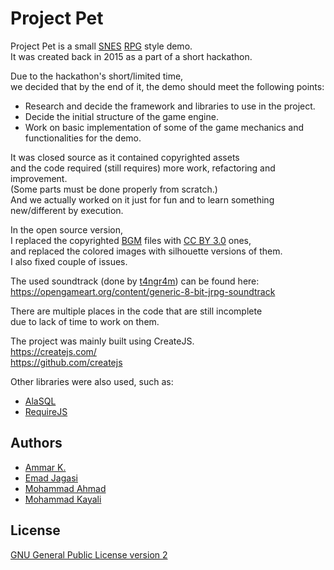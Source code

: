 # Project Pet

Project Pet is a small [SNES](https://en.wikipedia.org/wiki/Super_Nintendo_Entertainment_System) [RPG](https://en.wikipedia.org/wiki/Role-playing_video_game) style demo.  
It was created back in 2015 as a part of a short hackathon.

Due to the hackathon's short/limited time,  
we decided that by the end of it, the demo should meet the following points:  
* Research and decide the framework and libraries to use in the project.
* Decide the initial structure of the game engine.
* Work on basic implementation of some of the game mechanics and functionalities for the demo.

It was closed source as it contained copyrighted assets  
and the code required (still requires) more work, refactoring and improvement.  
(Some parts must be done properly from scratch.)  
And we actually worked on it just for fun and to learn something new/different by execution.

In the open source version,  
I replaced the copyrighted [BGM](https://en.wikipedia.org/wiki/Background_music) files with [CC BY 3.0](https://creativecommons.org/licenses/by/3.0/) ones,  
and replaced the colored images with silhouette versions of them.  
I also fixed couple of issues.

The used soundtrack (done by [t4ngr4m](https://opengameart.org/users/t4ngr4m)) can be found here:  
https://opengameart.org/content/generic-8-bit-jrpg-soundtrack

There are multiple places in the code that are still incomplete  
due to lack of time to work on them.

The project was mainly built using CreateJS.  
https://createjs.com/  
https://github.com/createjs

Other libraries were also used, such as:
* [AlaSQL](https://github.com/agershun/alasql)
* [RequireJS](https://github.com/requirejs/requirejs)

## Authors

* [Ammar K.](https://github.com/akai-z)
* [Emad Jagasi](https://github.com/Mhd-Emad)
* [Mohammad Ahmad](https://github.com/mayhem-ahmad)
* [Mohammad Kayali](https://github.com/moe-kayali)

## License

[GNU General Public License version 2](LICENSE)
